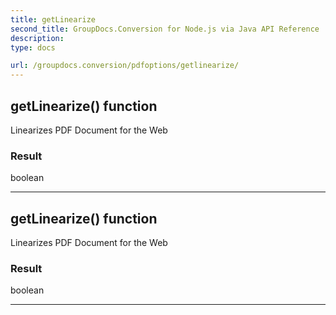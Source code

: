 ```yaml
---
title: getLinearize
second_title: GroupDocs.Conversion for Node.js via Java API Reference
description: 
type: docs

url: /groupdocs.conversion/pdfoptions/getlinearize/
---
```


## getLinearize()  function

 Linearizes PDF Document for the Web
 

### Result
boolean


---


## getLinearize()  function

 Linearizes PDF Document for the Web
 

### Result
boolean


---


